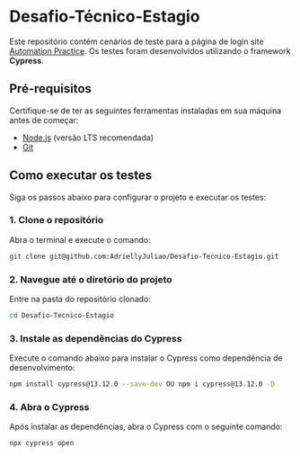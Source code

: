 
# Desafio-Técnico-Estagio

Este repositório contém cenários de teste para a página de login site [Automation Practice](http://automationpractice.pl). Os testes foram desenvolvidos utilizando o framework **Cypress**.

## Pré-requisitos

Certifique-se de ter as seguintes ferramentas instaladas em sua máquina antes de começar:

- [Node.js](https://nodejs.org/) (versão LTS recomendada)
- [Git](https://git-scm.com/)

## Como executar os testes

Siga os passos abaixo para configurar o projeto e executar os testes:

### 1. Clone o repositório

Abra o terminal e execute o comando:
```bash
git clone git@github.com:AdriellyJuliao/Desafio-Tecnico-Estagio.git
```
### 2. Navegue até o diretório do projeto

Entre na pasta do repositório clonado:
```bash
cd Desafio-Tecnico-Estagio
```
### 3. Instale as dependências do Cypress
Execute o comando abaixo para instalar o Cypress como dependência de desenvolvimento:
```bash
npm install cypress@13.12.0 --save-dev OU npm i cypress@13.12.0 -D
```
### 4. Abra o Cypress
Após instalar as dependências, abra o Cypress com o seguinte comando:
```bash
npx cypress open
```